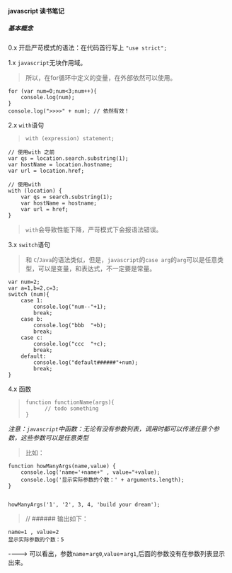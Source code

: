 #### javascript 读书笔记

##### 基本概念

0.x 开启严苛模式的语法：在代码首行写上 `"use strict";`

1.x `javascript`无块作用域。
> 所以，在for循环中定义的变量，在外部依然可以使用。

```
for (var num=0;num<3;num++){
	console.log(num);
}
console.log(">>>>" + num); // 依然有效！
```

2.x `with`语句
> `with (expression) statement;`

```
// 使用with 之前
var qs = location.search.substring(1);
var hostName = location.hostname;
var url = location.href;

// 使用with
with (location) {
	var qs = search.substring(1);
	var hostName = hostname;
	var url = href;
} 
```
> `with`会导致性能下降，严苛模式下会报语法错误。

3.x `switch`语句
> 和 `C`/`Java`的语法类似，但是，`javascript`的`case arg`的`arg`可以是任意类型，可以是变量，和表达式，不一定要是常量。

```
var num=2;
var a=1,b=2,c=3;
switch (num){
    case 1:
        console.log("num--"+1);
        break;
    case b:
        console.log("bbb  "+b);
        break;
    case c:
        console.log("ccc  "+c);
        break;
    default:
        console.log("default######"+num);
		break;
}

```

4.x 函数
> ```
> function functionName(args){
> 		// todo something
> }
> ```

*注意：`javascript`中函数：无论有没有参数列表，调用时都可以传递任意个参数，这些参数可以是任意类型*

> 比如：

```
function howManyArgs(name,value) {
	console.log('name='+name+" , value="+value);
    console.log('显示实际参数的个数：' + arguments.length);
}


howManyArgs('1', '2', 3, 4, 'build your dream');

```
> // ###### 输出如下：

```
name=1 , value=2
显示实际参数的个数：5
```

----> 可以看出，参数`name`=`arg0`,`value`=`arg1`,后面的参数没有在参数列表显示出来。